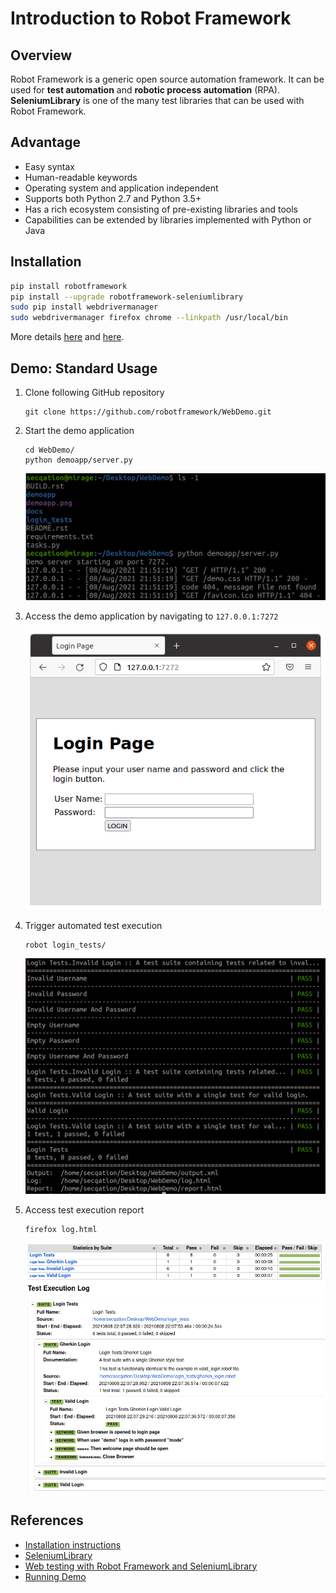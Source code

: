 # Introduction to Robot Framework

## Overview

Robot Framework is a generic open source automation framework. It can be used for **test automation** and **robotic process automation** (RPA). **SeleniumLibrary** is one of the many test libraries that can be used with Robot Framework.

## Advantage

* Easy syntax
* Human-readable keywords
* Operating system and application independent
* Supports both Python 2.7 and Python 3.5+
* Has a rich ecosystem consisting of pre-existing libraries and tools
* Capabilities can be extended by libraries implemented with Python or Java

## Installation

```bash
pip install robotframework
pip install --upgrade robotframework-seleniumlibrary
sudo pip install webdrivermanager
sudo webdrivermanager firefox chrome --linkpath /usr/local/bin
```

More details [here](https://github.com/robotframework/robotframework/blob/master/INSTALL.rst) and [here](https://github.com/robotframework/SeleniumLibrary#installation).

## Demo: Standard Usage

1. Clone following GitHub repository
    ```
    git clone https://github.com/robotframework/WebDemo.git
    ```

2. Start the demo application
    ```
    cd WebDemo/
    python demoapp/server.py
    ```
    ![Start demo application](images/demoapp_start.png)

3. Access the demo application by navigating to `127.0.0.1:7272`

    ![Acces demo app](images/login.png)

4. Trigger automated test execution

    ```
    robot login_tests/
    ```
    ![Test execution](images/test_execution.png)

5. Access test execution report

    ```
    firefox log.html
    ```
    ![Log](images/log.png)

## References

* [Installation instructions](https://github.com/robotframework/robotframework/blob/master/INSTALL.rst)
* [SeleniumLibrary](https://github.com/robotframework/SeleniumLibrary#installation)
* [Web testing with Robot Framework and SeleniumLibrary](https://github.com/robotframework/WebDemo)
* [Running Demo](https://github.com/robotframework/WebDemo#running-demo)
